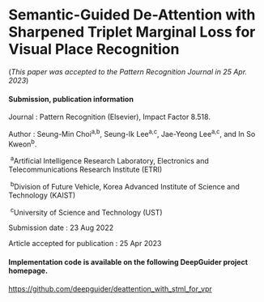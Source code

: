 # Semantic-Guided De-Attention with Sharpened Triplet Marginal Loss for Visual Place Recognition
(*This paper was accepted to the Pattern Recognition Journal in 25 Apr. 2023*)

#### Submission, publication information
Journal : Pattern Recognition (Elsevier), Impact Factor 8.518.

Author : Seung-Min Choi<sup>a,b</sup>, Seung-Ik Lee<sup>a,c</sup>, Jae-Yeong Lee<sup>a,c</sup>, and In So Kweon<sup>b</sup>.

​	<sup>a</sup>Artificial Intelligence Research Laboratory, Electronics and Telecommunications Research Institute (ETRI)

​	<sup>b</sup>Division of Future Vehicle, Korea Advanced Institute of Science and Technology (KAIST)

​	<sup>c</sup>University of Science and Technology (UST)



Submission date : 23 Aug 2022

Article accepted for publication : 25 Apr 2023

#### Implementation code is available on the following DeepGuider project homepage.
https://github.com/deepguider/deattention_with_stml_for_vpr
